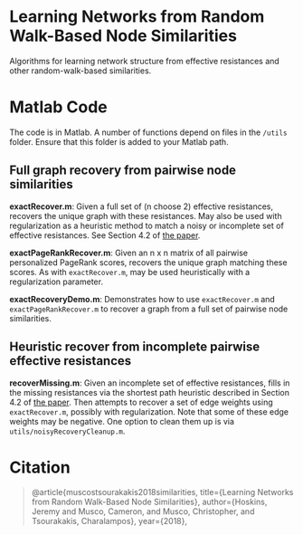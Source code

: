 # Learning Networks from Random Walk-Based Node Similarities
Algorithms for learning network structure from effective resistances and other random-walk-based similarities.

# Matlab Code

The code is in Matlab. A number of functions depend on files in the `/utils` folder. Ensure that this folder is added to your Matlab path.

## Full graph recovery from pairwise node similarities

**exactRecover.m**: Given a full set of (n choose 2) effective resistances, recovers the unique graph with these resistances. May also be used with regularization as a heuristic method to match a noisy or incomplete set of effective resistances. See Section 4.2 of [the paper](https://thePaper). 

**exactPageRankRecover.m**: Given an n x n matrix of all pairwise personalized PageRank scores, recovers the unique graph  matching these scores. As with `exactRecover.m`, may be used heuristically with a regularization parameter. 

**exactRecoveryDemo.m**: Demonstrates how to use `exactRecover.m` and `exactPageRankRecover.m` to recover a graph from a full set of pairwise node similarities.

## Heuristic recover from incomplete pairwise effective  resistances
**recoverMissing.m**: Given an incomplete set of effective resistances, fills in the missing resistances via the shortest path heuristic described in Section 4.2 of [the paper](https://thePaper). Then attempts to recover a set of edge weights using  `exactRecover.m`, possibly with regularization. Note that some of these edge weights may be negative. One option to clean them up is via `utils/noisyRecoveryCleanup.m`.

# Citation

> @article{muscostsourakakis2018similarities, 
> title={Learning Networks from Random Walk-Based Node Similarities},
> author={Hoskins, Jeremy and Musco, Cameron, and Musco, Christopher, and Tsourakakis, Charalampos},
> year={2018},
